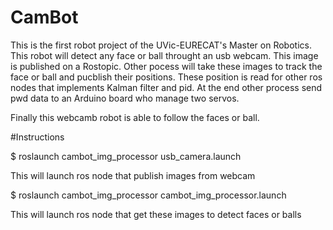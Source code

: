 # CamBot

This is the first robot project of the UVic-EURECAT's Master on Robotics.
This robot will detect any face or ball throught an usb webcam. This image is published on a Rostopic.
Other pocess will take these images to track the face or ball and pucblish their positions. These position is read for other ros nodes that implements Kalman filter and pid. At the end other process send pwd data to an Arduino board who manage two servos.

Finally this webcamb robot is able to follow the faces or ball.


#Instructions

$ roslaunch cambot_img_processor usb_camera.launch

This will launch ros node that publish images from webcam



$ roslaunch cambot_img_processor cambot_img_processor.launch

This will launch ros node that get these images to detect faces or balls
